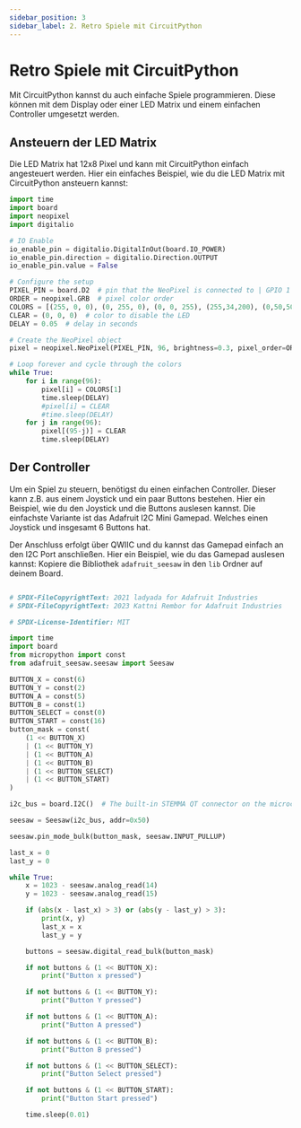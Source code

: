 ```yaml
---
sidebar_position: 3
sidebar_label: 2. Retro Spiele mit CircuitPython    
---
```


# Retro Spiele mit CircuitPython

Mit CircuitPython kannst du auch einfache Spiele programmieren. Diese können mit dem Display oder einer LED Matrix und einem einfachen Controller umgesetzt werden.

## Ansteuern der LED Matrix

Die LED Matrix hat 12x8 Pixel und kann mit CircuitPython einfach angesteuert werden. Hier ein einfaches Beispiel, wie du die LED Matrix mit CircuitPython ansteuern kannst:


```python
import time
import board
import neopixel
import digitalio

# IO Enable
io_enable_pin = digitalio.DigitalInOut(board.IO_POWER)
io_enable_pin.direction = digitalio.Direction.OUTPUT
io_enable_pin.value = False

# Configure the setup
PIXEL_PIN = board.D2  # pin that the NeoPixel is connected to | GPIO 1
ORDER = neopixel.GRB  # pixel color order
COLORS = [(255, 0, 0), (0, 255, 0), (0, 0, 255), (255,34,200), (0,50,50)]  # list of colors to cycle through (Red, Green, Blue)
CLEAR = (0, 0, 0)  # color to disable the LED
DELAY = 0.05  # delay in seconds

# Create the NeoPixel object
pixel = neopixel.NeoPixel(PIXEL_PIN, 96, brightness=0.3, pixel_order=ORDER)

# Loop forever and cycle through the colors
while True:
    for i in range(96):
        pixel[i] = COLORS[1]
        time.sleep(DELAY)
        #pixel[i] = CLEAR
        #time.sleep(DELAY)
    for j in range(96):
        pixel[(95-j)] = CLEAR
        time.sleep(DELAY)

```

## Der Controller

Um ein Spiel zu steuern, benötigst du einen einfachen Controller. Dieser kann z.B. aus einem Joystick und ein paar Buttons bestehen. Hier ein Beispiel, wie du den Joystick und die Buttons auslesen kannst. Die einfachste Variante ist das Adafruit I2C Mini Gamepad. Welches einen Joystick und insgesamt 6 Buttons hat.

Der Anschluss erfolgt über QWIIC und du kannst das Gamepad einfach an den I2C Port anschließen. Hier ein Beispiel, wie du das Gamepad auslesen kannst:
Kopiere die Bibliothek `adafruit_seesaw` in den `lib` Ordner auf deinem Board.

```python

# SPDX-FileCopyrightText: 2021 ladyada for Adafruit Industries
# SPDX-FileCopyrightText: 2023 Kattni Rembor for Adafruit Industries

# SPDX-License-Identifier: MIT

import time
import board
from micropython import const
from adafruit_seesaw.seesaw import Seesaw

BUTTON_X = const(6)
BUTTON_Y = const(2)
BUTTON_A = const(5)
BUTTON_B = const(1)
BUTTON_SELECT = const(0)
BUTTON_START = const(16)
button_mask = const(
    (1 << BUTTON_X)
    | (1 << BUTTON_Y)
    | (1 << BUTTON_A)
    | (1 << BUTTON_B)
    | (1 << BUTTON_SELECT)
    | (1 << BUTTON_START)
)

i2c_bus = board.I2C()  # The built-in STEMMA QT connector on the microcontroller board.

seesaw = Seesaw(i2c_bus, addr=0x50)

seesaw.pin_mode_bulk(button_mask, seesaw.INPUT_PULLUP)

last_x = 0
last_y = 0

while True:
    x = 1023 - seesaw.analog_read(14)
    y = 1023 - seesaw.analog_read(15)

    if (abs(x - last_x) > 3) or (abs(y - last_y) > 3):
        print(x, y)
        last_x = x
        last_y = y

    buttons = seesaw.digital_read_bulk(button_mask)

    if not buttons & (1 << BUTTON_X):
        print("Button x pressed")

    if not buttons & (1 << BUTTON_Y):
        print("Button Y pressed")

    if not buttons & (1 << BUTTON_A):
        print("Button A pressed")

    if not buttons & (1 << BUTTON_B):
        print("Button B pressed")

    if not buttons & (1 << BUTTON_SELECT):
        print("Button Select pressed")

    if not buttons & (1 << BUTTON_START):
        print("Button Start pressed")

    time.sleep(0.01)

```

